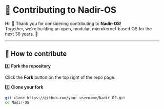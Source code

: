 # 🤝 Contributing to Nadir-OS

Hi! 👋 Thank you for considering contributing to **Nadir-OS**!  
Together, we’re building an open, modular, microkernel-based OS for the next 30 years. 🚀

---

## 📌 How to contribute

1️⃣ **Fork the repository**

Click the **Fork** button on the top right of the repo page.

2️⃣ **Clone your fork**

```bash
git clone https://github.com/your-username/Nadir-OS.git
cd Nadir-OS
